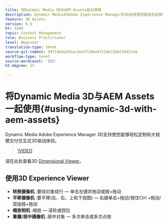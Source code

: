 ```yaml
---
title: 将Dynamic Media 3D与AEM Assets结合使用
description: Dynamic Media对Adobe Experience Manager的3D支持使您能轻松定制和大规模交付交互式3D驱动体验
feature: 3D Assets
version: 6.5
kt: 5349
topic: Content Management
role: Business Practitioner
level: Beginner
translation-type: tm+mt
source-git-commit: d9714b9a291ec3ee5f3dba9723de72bb120d2149
workflow-type: tm+mt
source-wordcount: '152'
ht-degree: 1%

---
```



# 将Dynamic Media 3D与AEM Assets一起使用{#using-dynamic-3d-with-aem-assets}

Dynamic Media Adobe Experience Manager 3D支持使您能够轻松定制和大规模交付交互式3D驱动体验。

>[!VIDEO](https://video.tv.adobe.com/v/35156/?quality=9&learn=on)

请在此处查看3D [Dimensional Viewer](http://s7d1.scene7.com/s7viewers/html5/DimensionalViewer.html?asset=DynamicmediaNA1/canBlue-2&amp;config=DynamicmediaNA1/Dimensional&amp;serverUrl=http://s7d1.scene7.com/is/image/&amp;contenturl=http://s7d1.scene7.com/is/content/)。


## 使用3D Experience Viewer

* **转换摄像机** :要绕对象绕行 — 单击左键并拖动或按+拖动
* **平移摄像机** :要平移(左、右、上和下视图) — 右键单击+拖动/按住Ctrl +拖动/双指按+拖动
* **缩放相机** :缩放 — 滚轮或捏拉
* **重置/居中摄像机** :居中对象 — 多次单击或多次点按